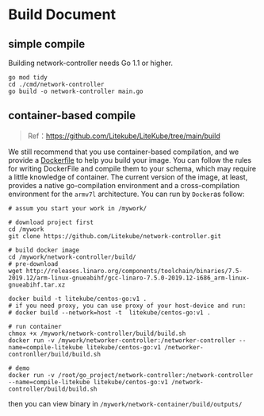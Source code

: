 # Build Document

## simple compile

Building network-controller needs Go 1.1 or higher.

```shell
go mod tidy
cd ./cmd/network-controller
go build -o network-controller main.go
```

## container-based compile

> Ref：https://github.com/Litekube/LiteKube/tree/main/build

We still recommend that you use container-based compilation, and we provide a [Dockerfile](./Dockerfile) to help you build your image. You can follow the rules for writing DockerFile and compile them to your schema, which may require a little knowledge of container. The current version of the image, at least, provides a native go-compilation environment and a cross-compilation environment for the `armv7l` architecture. You can run by `Docker`as follow:

```shell
# assum you start your work in /mywork/

# download project first
cd /mywork
git clone https://github.com/Litekube/network-controller.git

# build docker image
cd /mywork/network-controller/build/
# pre-download
wget http://releases.linaro.org/components/toolchain/binaries/7.5-2019.12/arm-linux-gnueabihf/gcc-linaro-7.5.0-2019.12-i686_arm-linux-gnueabihf.tar.xz 

docker build -t litekube/centos-go:v1 .
# if you need proxy, you can use proxy of your host-device and run:
# docker build --network=host -t  litekube/centos-go:v1 .

# run container
chmox +x /mywork/network-controller/build/build.sh
docker run -v /mywork/networker-controller:/networker-controller --name=compile-litekube litekube/centos-go:v1 /networker-contronller/build/build.sh

# demo
docker run -v /root/go_project/network-controller:/network-controller --name=compile-litekube litekube/centos-go:v1 /network-controller/build/build.sh
```

then you can view binary in `/mywork/network-container/build/outputs/`
